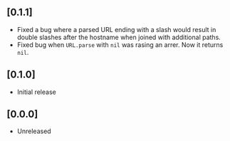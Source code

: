 ## [0.1.1]
- Fixed a bug where a parsed URL ending with a slash would result in double slashes after the hostname when joined with additional paths.
- Fixed bug when `URL.parse` with `nil` was rasing an arrer. Now it returns `nil`.

## [0.1.0]
- Initial release

## [0.0.0]
- Unreleased
